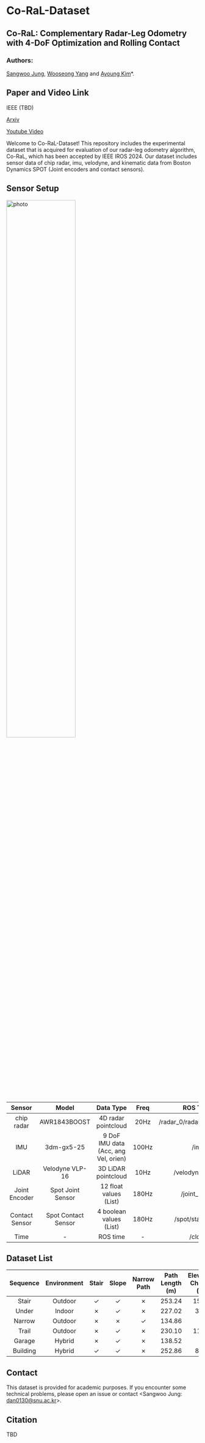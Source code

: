 # Co-RaL-Dataset
## Co-RaL: Complementary Radar-Leg Odometry with 4-DoF Optimization and Rolling Contact

### Authors:
[Sangwoo Jung](https://sangwoojung98.github.io), [Wooseong Yang](https://rpm.snu.ac.kr) and [Ayoung Kim](https://ayoungk.github.io)*. 

## Paper and Video Link
IEEE (TBD)

[Arxiv](https://arxiv.org/abs/2407.05820)

[Youtube Video](https://youtu.be/kHKn85_KKgk)

Welcome to Co-RaL-Dataset! This repository includes the experimental dataset that is acquired for evaluation of our radar-leg odometry algorithm, Co-RaL, which has been accepted by IEEE IROS 2024. 
Our dataset includes sensor data of chip radar, imu, velodyne, and kinematic data from Boston Dynamics SPOT (Joint encoders and contact sensors). 

## Sensor Setup

<div align="left">
  <img src="https://github.com/SangwooJung98/Co-RaL-Dataset/assets/48044261/96eb9d8c-b5dd-4930-9dae-d5b6a2651324" alt="photo" width="60%">
</div>

Sensor|Model|Data Type|Freq|ROS Topic
:--:|:--:|:--:|:--:|:--:
chip radar | AWR1843BOOST | 4D radar pointcloud | 20Hz | /radar_0/radarcloud_gather
IMU | 3dm-gx5-25 | 9 DoF IMU data (Acc, ang Vel, orien) | 100Hz | /imu
LiDAR | Velodyne VLP-16 | 3D LiDAR pointcloud | 10Hz | /velodyne_points
Joint Encoder | Spot Joint Sensor | 12 float values (List) | 180Hz | /joint_states
Contact Sensor | Spot Contact Sensor | 4 boolean values (List) | 180Hz | /spot/status/feet
Time | - | ROS time | - | /clock

## Dataset List

Sequence|Environment|Stair|Slope|Narrow Path|Path Length (m)|Elevation Change (m)|Duration (s)|Avg. vel. (m/s)
:--:|:--:|:--:|:--:|:--:|:--:|:--:|:--:|:--:
Stair|Outdoor|✓|✓|✗|253.24|15.12|304.40|0.832
Under|Indoor|✗|✓|✗|227.02|3.23|258.50|0.878
Narrow|Outdoor|✗|✗|✓|134.86|-|151.39|0.891
Trail|Outdoor|✗|✓|✗|230.10|11.37|253.36|0.908
Garage|Hybrid|✗|✓|✗|138.52|-|161.68|0.857
Building|Hybrid|✓|✓|✗|252.86|8.26|291.89|0.866

## Contact
This dataset is provided for academic purposes. If you encounter some technical problems, please open an issue or contact <Sangwoo Jung: dan0130@snu.ac.kr>.

## Citation
TBD

